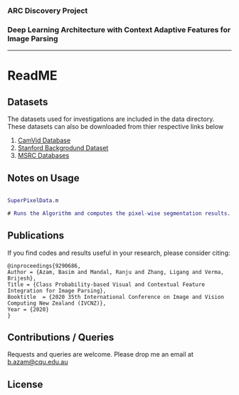 ### ARC Discovery Project 
### Deep Learning Architecture with Context Adaptive Features for Image Parsing

_____________________________________________________________________________________________

# ReadME

## Datasets

The datasets used for investigations are included in the data directory. These datasets can also be downloaded from thier respective links below 
1. [CamVid Database](http://mi.eng.cam.ac.uk/research/projects/VideoRec/)
2. [Stanford Backgrodund Dataset](http://dags.stanford.edu/projects/scenedataset.html)
3. [MSRC Databases](http://research.microsoft.com/vision/cambridge/recognition/)



## Notes on Usage

```matlab

SuperPixelData.m 

# Runs the Algorithm and computes the pixel-wise segmentation results. 
```

## Publications 
If you find codes and results useful in your research, please consider citing:


    @inproceedings{9290686,
	Author = {Azam, Basim and Mandal, Ranju and Zhang, Ligang and Verma, Brijesh},
	Title = {Class Probability-based Visual and Contextual Feature Integration for Image Parsing},
	Booktitle  = {2020 35th International Conference on Image and Vision Computing New Zealand (IVCNZ)},
	Year = {2020}
    }

 
## Contributions / Queries 

Requests and queries are welcome. 
Please drop me an email at b.azam@cqu.edu.au

## License
